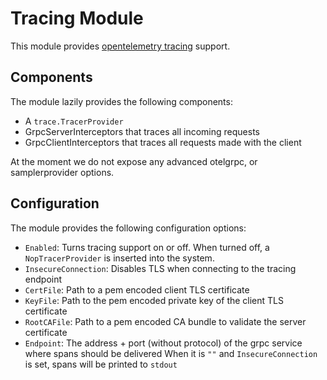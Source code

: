 # Tracing Module

This module provides [opentelemetry tracing](https://pkg.go.dev/go.opentelemetry.io/otel/trace) support.

## Components
The module lazily provides the following components:

* A `trace.TracerProvider`
* GrpcServerInterceptors that traces all incoming requests
* GrpcClientInterceptors that traces all requests made with the client

At the moment we do not expose any advanced otelgrpc, or samplerprovider options.

## Configuration
The module provides the following configuration options:
* `Enabled`: Turns tracing support on or off. When turned off, a `NopTracerProvider` is inserted into the system.
* `InsecureConnection`: Disables TLS when connecting to the tracing endpoint
* `CertFile`: Path to a pem encoded client TLS certificate
* `KeyFile`: Path to the pem encoded private key of the client TLS certificate
* `RootCAFile`: Path to a pem encoded CA bundle to validate the server certificate
* `Endpoint`: The address + port (without protocol) of the grpc service where spans should be delivered
  When it is `""` and `InsecureConnection` is set, spans will be printed to `stdout`